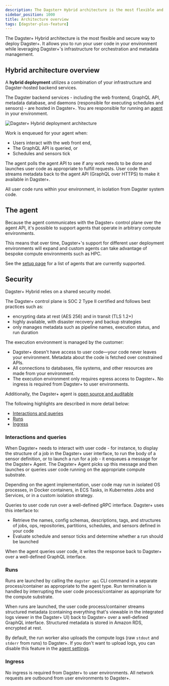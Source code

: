 ```yaml
---
description: The Dagster+ Hybrid architecture is the most flexible and secure way to deploy Dagster+, allowing you to run your user code in your environment while leveraging Dagster+'s infrastructure for orchestration and metadata management.
sidebar_position: 1000
title: Architecture overview
tags: [dagster-plus-feature]
---
```


The Dagster+ Hybrid architecture is the most flexible and secure way to deploy Dagster+. It allows you to run your user code in your environment while leveraging Dagster+'s infrastructure for orchestration and metadata management.

## Hybrid architecture overview

A **hybrid deployment** utilizes a combination of your infrastructure and Dagster-hosted backend services.

The Dagster backend services - including the web frontend, GraphQL API, metadata database, and daemons (responsible for executing schedules and sensors) - are hosted in Dagster+. You are responsible for running an [agent](/deployment/dagster-plus/hybrid#dagster-hybrid-agents) in your environment.

![Dagster+ Hybrid deployment architecture](/images/dagster-plus/deployment/hybrid-architecture.png)

Work is enqueued for your agent when:

- Users interact with the web front end,
- The GraphQL API is queried, or
- Schedules and sensors tick

The agent polls the agent API to see if any work needs to be done and launches user code as appropriate to fulfill requests. User code then streams metadata back to the agent API (GraphQL over HTTPS) to make it available in Dagster+.

All user code runs within your environment, in isolation from Dagster system code.

## The agent

Because the agent communicates with the Dagster+ control plane over the agent API, it's possible to support agents that operate in arbitrary compute environments.

This means that over time, Dagster+'s support for different user deployment environments will expand and custom agents can take advantage of bespoke compute environments such as HPC.

See the [setup page](index.md#dagster-hybrid-agents) for a list of agents that are currently supported.

## Security

Dagster+ Hybrid relies on a shared security model.

The Dagster+ control plane is SOC 2 Type II certified and follows best practices such as:

- encrypting data at rest (AES 256) and in transit (TLS 1.2+)
- highly available, with disaster recovery and backup strategies
- only manages metadata such as pipeline names, execution status, and run duration

The execution environment is managed by the customer:

- Dagster+ doesn't have access to user code—your code never leaves your environment. Metadata about the code is fetched over constrained APIs.
- All connections to databases, file systems, and other resources are made from your environment.
- The execution environment only requires egress access to Dagster+. No ingress is required from Dagster+ to user environments.

Additionally, the Dagster+ agent is [open source and auditable](https://github.com/dagster-io/dagster-cloud)

The following highlights are described in more detail below:

- [Interactions and queries](#interactions-and-queries)
- [Runs](#runs)
- [Ingress](#ingress)

### Interactions and queries

When Dagster+ needs to interact with user code - for instance, to display the structure of a job in the Dagster+ user interface, to run the body of a sensor definition, or to launch a run for a job - it enqueues a message for the Dagster+ Agent. The Dagster+ Agent picks up this message and then launches or queries user code running on the appropriate compute substrate.

Depending on the agent implementation, user code may run in isolated OS processes, in Docker containers, in ECS Tasks, in Kubernetes Jobs and Services, or in a custom isolation strategy.

Queries to user code run over a well-defined gRPC interface. Dagster+ uses this interface to:

- Retrieve the names, config schemas, descriptions, tags, and structures of jobs, ops, repositories, partitions, schedules, and sensors defined in your code
- Evaluate schedule and sensor ticks and determine whether a run should be launched

When the agent queries user code, it writes the response back to Dagster+ over a well-defined GraphQL interface.

### Runs

Runs are launched by calling the `dagster api` CLI command in a separate process/container as appropriate to the agent type. Run termination is handled by interrupting the user code process/container as appropriate for the compute substrate.

When runs are launched, the user code process/container streams structured metadata (containing everything that's viewable in the integrated logs viewer in the Dagster+ UI) back to Dagster+ over a well-defined GraphQL interface. Structured metadata is stored in Amazon RDS, encrypted at rest.

By default, the run worker also uploads the compute logs (raw `stdout` and `stderr` from runs) to Dagster+. If you don't want to upload logs, you can disable this feature in the [agent settings](/deployment/dagster-plus/management/customizing-agent-settings#disabling-compute-logs).

### Ingress

No ingress is required from Dagster+ to user environments. All network requests are outbound from user environments to Dagster+.
